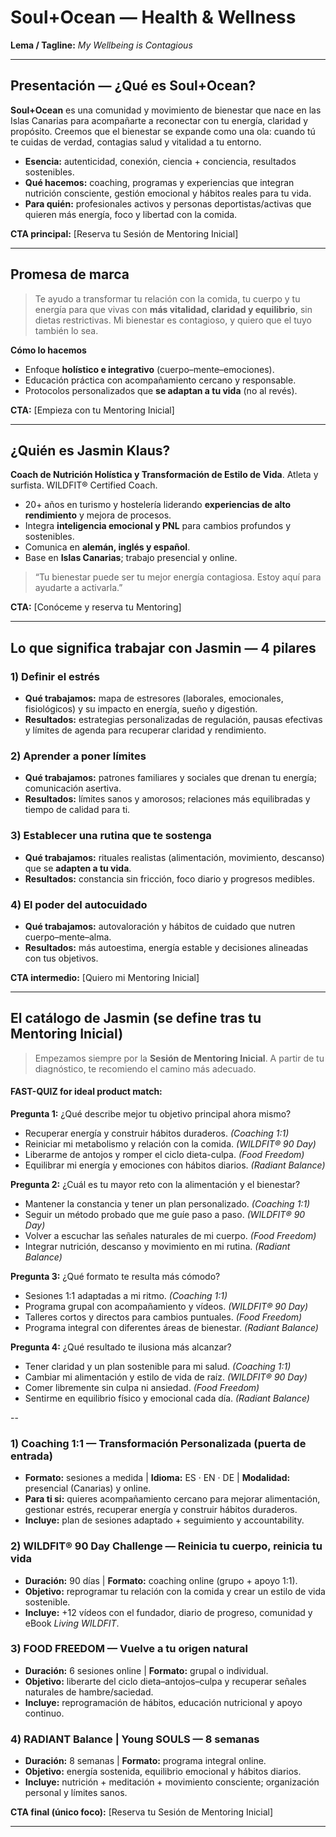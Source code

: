 # Soul+Ocean — Health & Wellness

**Lema / Tagline:** *My Wellbeing is Contagious*

---

## Presentación — ¿Qué es Soul+Ocean?

**Soul+Ocean** es una comunidad y movimiento de bienestar que nace en las Islas Canarias para acompañarte a reconectar con tu energía, claridad y propósito. Creemos que el bienestar se expande como una ola: cuando tú te cuidas de verdad, contagias salud y vitalidad a tu entorno.

* **Esencia:** autenticidad, conexión, ciencia + conciencia, resultados sostenibles.
* **Qué hacemos:** coaching, programas y experiencias que integran nutrición consciente, gestión emocional y hábitos reales para tu vida.
* **Para quién:** profesionales activos y personas deportistas/activas que quieren más energía, foco y libertad con la comida.

**CTA principal:** \[Reserva tu Sesión de Mentoring Inicial]

---

## Promesa de marca

> Te ayudo a transformar tu relación con la comida, tu cuerpo y tu energía para que vivas con **más vitalidad, claridad y equilibrio**, sin dietas restrictivas. Mi bienestar es contagioso, y quiero que el tuyo también lo sea.

**Cómo lo hacemos**

* Enfoque **holístico e integrativo** (cuerpo–mente–emociones).
* Educación práctica con acompañamiento cercano y responsable.
* Protocolos personalizados que **se adaptan a tu vida** (no al revés).

**CTA:** \[Empieza con tu Mentoring Inicial]

---

## ¿Quién es Jasmin Klaus?

**Coach de Nutrición Holística y Transformación de Estilo de Vida**. Atleta y surfista. WILDFIT® Certified Coach.

* 20+ años en turismo y hostelería liderando **experiencias de alto rendimiento** y mejora de procesos.
* Integra **inteligencia emocional y PNL** para cambios profundos y sostenibles.
* Comunica en **alemán, inglés y español**.
* Base en **Islas Canarias**; trabajo presencial y online.

> “Tu bienestar puede ser tu mejor energía contagiosa. Estoy aquí para ayudarte a activarla.”

**CTA:** \[Conóceme y reserva tu Mentoring]

---

## Lo que significa trabajar con Jasmin — 4 pilares

### 1) Definir el estrés

* **Qué trabajamos:** mapa de estresores (laborales, emocionales, fisiológicos) y su impacto en energía, sueño y digestión.
* **Resultados:** estrategias personalizadas de regulación, pausas efectivas y límites de agenda para recuperar claridad y rendimiento.

### 2) Aprender a poner límites

* **Qué trabajamos:** patrones familiares y sociales que drenan tu energía; comunicación asertiva.
* **Resultados:** límites sanos y amorosos; relaciones más equilibradas y tiempo de calidad para ti.

### 3) Establecer una rutina que te sostenga

* **Qué trabajamos:** rituales realistas (alimentación, movimiento, descanso) que se **adapten a tu vida**.
* **Resultados:** constancia sin fricción, foco diario y progresos medibles.

### 4) El poder del autocuidado

* **Qué trabajamos:** autovaloración y hábitos de cuidado que nutren cuerpo–mente–alma.
* **Resultados:** más autoestima, energía estable y decisiones alineadas con tus objetivos.

**CTA intermedio:** \[Quiero mi Mentoring Inicial]

---

## El catálogo de Jasmin (se define tras tu Mentoring Inicial)

> Empezamos siempre por la **Sesión de Mentoring Inicial**. A partir de tu diagnóstico, te recomiendo el camino más adecuado.

#### FAST-QUIZ for ideal product match:

**Pregunta 1:** ¿Qué describe mejor tu objetivo principal ahora mismo?

* Recuperar energía y construir hábitos duraderos. *(Coaching 1:1)*
* Reiniciar mi metabolismo y relación con la comida. *(WILDFIT® 90 Day)*
* Liberarme de antojos y romper el ciclo dieta-culpa. *(Food Freedom)*
* Equilibrar mi energía y emociones con hábitos diarios. *(Radiant Balance)*

**Pregunta 2:** ¿Cuál es tu mayor reto con la alimentación y el bienestar?

* Mantener la constancia y tener un plan personalizado. *(Coaching 1:1)*
* Seguir un método probado que me guíe paso a paso. *(WILDFIT® 90 Day)*
* Volver a escuchar las señales naturales de mi cuerpo. *(Food Freedom)*
* Integrar nutrición, descanso y movimiento en mi rutina. *(Radiant Balance)*

**Pregunta 3:** ¿Qué formato te resulta más cómodo?

* Sesiones 1:1 adaptadas a mi ritmo. *(Coaching 1:1)*
* Programa grupal con acompañamiento y vídeos. *(WILDFIT® 90 Day)*
* Talleres cortos y directos para cambios puntuales. *(Food Freedom)*
* Programa integral con diferentes áreas de bienestar. *(Radiant Balance)*

**Pregunta 4:** ¿Qué resultado te ilusiona más alcanzar?

* Tener claridad y un plan sostenible para mi salud. *(Coaching 1:1)*
* Cambiar mi alimentación y estilo de vida de raíz. *(WILDFIT® 90 Day)*
* Comer libremente sin culpa ni ansiedad. *(Food Freedom)*
* Sentirme en equilibrio físico y emocional cada día. *(Radiant Balance)*

--

### 1) Coaching 1:1 — Transformación Personalizada (puerta de entrada)

* **Formato:** sesiones a medida | **Idioma:** ES · EN · DE | **Modalidad:** presencial (Canarias) y online.
* **Para ti si:** quieres acompañamiento cercano para mejorar alimentación, gestionar estrés, recuperar energía y construir hábitos duraderos.
* **Incluye:** plan de sesiones adaptado + seguimiento y accountability.

### 2) WILDFIT® 90 Day Challenge — Reinicia tu cuerpo, reinicia tu vida

* **Duración:** 90 días | **Formato:** coaching online (grupo + apoyo 1:1).
* **Objetivo:** reprogramar tu relación con la comida y crear un estilo de vida sostenible.
* **Incluye:** +12 vídeos con el fundador, diario de progreso, comunidad y eBook *Living WILDFIT*.

### 3) FOOD FREEDOM — Vuelve a tu origen natural

* **Duración:** 6 sesiones online | **Formato:** grupal o individual.
* **Objetivo:** liberarte del ciclo dieta–antojos–culpa y recuperar señales naturales de hambre/saciedad.
* **Incluye:** reprogramación de hábitos, educación nutricional y apoyo continuo.

### 4) RADIANT Balance | Young SOULS — 8 semanas

* **Duración:** 8 semanas | **Formato:** programa integral online.
* **Objetivo:** energía sostenida, equilibrio emocional y hábitos diarios.
* **Incluye:** nutrición + meditación + movimiento consciente; organización personal y límites sanos.

**CTA final (único foco):** \[Reserva tu Sesión de Mentoring Inicial]

---

